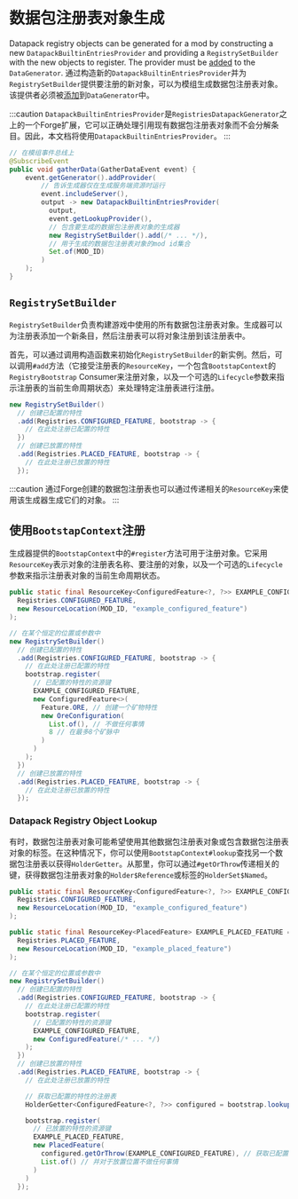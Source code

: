 数据包注册表对象生成
==================

Datapack registry objects can be generated for a mod by constructing a new `DatapackBuiltinEntriesProvider` and providing a `RegistrySetBuilder` with the new objects to register. The provider must be [added][datagen] to the `DataGenerator`.
通过构造新的`DatapackBuiltinEntriesProvider`并为`RegistrySetBuilder`提供要注册的新对象，可以为模组生成数据包注册表对象。该提供者必须被[添加][datagen]到`DataGenerator`中。

:::caution
    `DatapackBuiltinEntriesProvider`是`RegistriesDatapackGenerator`之上的一个Forge扩展，它可以正确处理引用现有数据包注册表对象而不会分解条目。因此，本文档将使用`DatapackBuiltinEntriesProvider`。
:::

```java
// 在模组事件总线上
@SubscribeEvent
public void gatherData(GatherDataEvent event) {
    event.getGenerator().addProvider(
        // 告诉生成器仅在生成服务端资源时运行
        event.includeServer(),
        output -> new DatapackBuiltinEntriesProvider(
          output,
          event.getLookupProvider(),
          // 包含要生成的数据包注册表对象的生成器
          new RegistrySetBuilder().add(/* ... */),
          // 用于生成的数据包注册表对象的mod id集合
          Set.of(MOD_ID)
        )
    );
}
```

`RegistrySetBuilder`
--------------------

`RegistrySetBuilder`负责构建游戏中使用的所有数据包注册表对象。生成器可以为注册表添加一个新条目，然后注册表可以将对象注册到该注册表中。

首先，可以通过调用构造函数来初始化`RegistrySetBuilder`的新实例。然后，可以调用`#add`方法（它接受注册表的`ResourceKey`，一个包含`BootstapContext`的`RegistryBootstrap` Consumer来注册对象，以及一个可选的`Lifecycle`参数来指示注册表的当前生命周期状态）来处理特定注册表进行注册。

```java
new RegistrySetBuilder()
  // 创建已配置的特性
  .add(Registries.CONFIGURED_FEATURE, bootstrap -> {
    // 在此处注册已配置的特性
  })
  // 创建已放置的特性
  .add(Registries.PLACED_FEATURE, bootstrap -> {
    // 在此处注册已放置的特性
  });
```

:::caution
    通过Forge创建的数据包注册表也可以通过传递相关的`ResourceKey`来使用该生成器生成它们的对象。
:::

使用`BootstapContext`注册
-------------------------

生成器提供的`BootstapContext`中的`#register`方法可用于注册对象。它采用`ResourceKey`表示对象的注册表名称、要注册的对象，以及一个可选的`Lifecycle`参数来指示注册表对象的当前生命周期状态。

```java
public static final ResourceKey<ConfiguredFeature<?, ?>> EXAMPLE_CONFIGURED_FEATURE = ResourceKey.create(
  Registries.CONFIGURED_FEATURE,
  new ResourceLocation(MOD_ID, "example_configured_feature")
);

// 在某个恒定的位置或参数中
new RegistrySetBuilder()
  // 创建已配置的特性
  .add(Registries.CONFIGURED_FEATURE, bootstrap -> {
    // 在此处注册已配置的特性
    bootstrap.register(
      // 已配置的特性的资源键
      EXAMPLE_CONFIGURED_FEATURE,
      new ConfiguredFeature<>(
        Feature.ORE, // 创建一个矿物特性
        new OreConfiguration(
          List.of(), // 不做任何事情
          8 // 在最多8个矿脉中
        )
      )
    );
  })
  // 创建已放置的特性
  .add(Registries.PLACED_FEATURE, bootstrap -> {
    // 在此处注册已放置的特性
  });
```

### Datapack Registry Object Lookup

有时，数据包注册表对象可能希望使用其他数据包注册表对象或包含数据包注册表对象的标签。在这种情况下，你可以使用`BootstapContext#lookup`查找另一个数据包注册表以获得`HolderGetter`。从那里，你可以通过`#getOrThrow`传递相关的键，获得数据包注册表对象的`Holder$Reference`或标签的`HolderSet$Named`。

```java
public static final ResourceKey<ConfiguredFeature<?, ?>> EXAMPLE_CONFIGURED_FEATURE = ResourceKey.create(
  Registries.CONFIGURED_FEATURE,
  new ResourceLocation(MOD_ID, "example_configured_feature")
);

public static final ResourceKey<PlacedFeature> EXAMPLE_PLACED_FEATURE = ResourceKey.create(
  Registries.PLACED_FEATURE,
  new ResourceLocation(MOD_ID, "example_placed_feature")
);

// 在某个恒定的位置或参数中
new RegistrySetBuilder()
  // 创建已配置的特性
  .add(Registries.CONFIGURED_FEATURE, bootstrap -> {
    // 在此处注册已配置的特性
    bootstrap.register(
      // 已配置的特性的资源键
      EXAMPLE_CONFIGURED_FEATURE,
      new ConfiguredFeature(/* ... */)
    );
  })
  // 创建已放置的特性
  .add(Registries.PLACED_FEATURE, bootstrap -> {
    // 在此处注册已放置的特性

    // 获取已配置的特性的注册表
    HolderGetter<ConfiguredFeature<?, ?>> configured = bootstrap.lookup(Registries.CONFIGURED_FEATURE);

    bootstrap.register(
      // 已放置的特性的资源键
      EXAMPLE_PLACED_FEATURE,
      new PlacedFeature(
        configured.getOrThrow(EXAMPLE_CONFIGURED_FEATURE), // 获取已配置的特性
        List.of() // 并对于放置位置不做任何事情
      )
    )
  });
```

[datagen]: ../index.md#data-providers